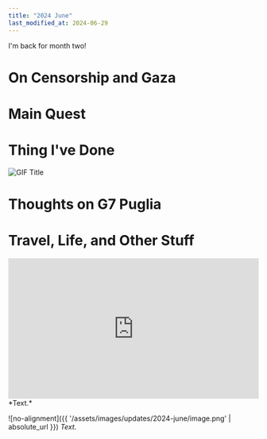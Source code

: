 ```yaml
---
title: "2024 June"
last_modified_at: 2024-06-29
---
```


<style>
  .responsive-video {
    position: relative;
    padding-bottom: 56.25%; /* 16:9 aspect ratio */
    height: 0;
    overflow: hidden;
    max-width: 100%;
    background: #000;
  }

  .responsive-video iframe {
    position: absolute;
    top: 0;
    left: 0;
    width: 100%;
    height: 100%;
  }
</style>

I'm back for month two! 

# On Censorship and Gaza

# Main Quest

# Thing I've Done

![GIF Title](https://media.giphy.com/media/STWeGOKvTysVq4GatY/giphy.gif)

# Thoughts on G7 Puglia

# Travel, Life, and Other Stuff


<div class="responsive-video">
  <iframe src="https://player.vimeo.com/video/953332160" frameborder="0" allow="autoplay; fullscreen; picture-in-picture" allowfullscreen></iframe>
</div>
*Text.*

![no-alignment]({{ '/assets/images/updates/2024-june/image.png' | absolute_url }})
*Text.*


